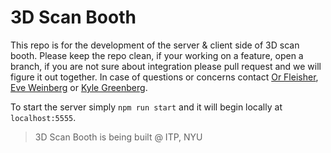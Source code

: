 # 3D Scan Booth
This repo is for the development of the server & client side of 3D scan booth. Please keep the repo clean, if your working on a feature, open a branch, if you are not sure about integration please pull request and we will figure it out together. In case of questions or concerns contact [Or Fleisher](https://github.com/juniorxsound), [Eve Weinberg](https://github.com/evejweinberg) or [Kyle Greenberg](https://github.com/kgrnbrg).

To start the server simply `npm run start` and it will begin locally at `localhost:5555`.

>3D Scan Booth is being built @ ITP, NYU
